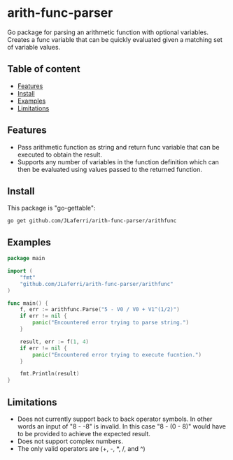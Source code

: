 # arith-func-parser
Go package for parsing an arithmetic function with optional variables. Creates a func variable that can be quickly evaluated given a matching set of variable values.

## Table of content

- [Features](#features)
- [Install](#install)
- [Examples](#examples)
- [Limitations](#limitations)

## Features

- Pass arithmetic function as string and return func variable that can be executed to obtain the result.
- Supports any number of variables in the function definition which can then be evaluated using values passed to the returned function.

## Install

This package is "go-gettable":

    go get github.com/JLaferri/arith-func-parser/arithfunc

## Examples

``` go
package main

import (
	"fmt"
	"github.com/JLaferri/arith-func-parser/arithfunc"
)

func main() {
	f, err := arithfunc.Parse("5 - V0 / V0 + V1^(1/2)")
	if err != nil {
		panic("Encountered error trying to parse string.")
	}

	result, err := f(1, 4)
	if err != nil {
		panic("Encountered error trying to execute fucntion.")
	}

	fmt.Println(result)
}
```

## Limitations

- Does not currently support back to back operator symbols. In other words an input of "8 - -8" is invalid. In this case "8 - (0 - 8)" would have to be provided to achieve the expected result.
- Does not support complex numbers.
- The only valid operators are (+, -, *, /, and ^)
